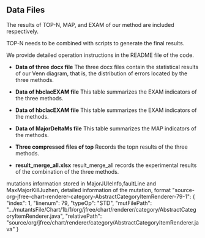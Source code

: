 
## Data Files
The results of TOP-N, MAP, and EXAM of our method are included respectively. 

TOP-N needs to be combined with scripts to generate the final results. 

We provide detailed operation instructions in the README file of the code. 
- **Data of three docx file**
The three docx files contain the statistical results of our Venn diagram, 
that is, the distribution of errors located by the three methods.

- **Data of hbclacEXAM file**
This table summarizes the EXAM indicators of the three methods.

- **Data of hbclacEXAM file**
This table summarizes the EXAM indicators of the  methods.

- **Data of MajorDeltaMs file**
This table summarizes the MAP indicators of the  methods.

- **Three compressed files of top**
Records the topn results of the three methods.

- **result_merge_all.xlsx**
result_merge_all records the experimental results of the combination of the three methods.


mutations information stored in MajorJUleInfo,faultLine and MaxMajorKillJuzhen, detailed information of the mutation, format
"source-org-jfree-chart-renderer-category-AbstractCategoryItemRenderer-79-1": {
"index": 1,
"linenum": 79,
"typeOp": "STD",
"mutFilePath": ".../mutantsFile/Chart/1b/1/org/jfree/chart/renderer/category/AbstractCategoryItemRenderer.java",
"relativePath": "source/org/jfree/chart/renderer/category/AbstractCategoryItemRenderer.java"
}
